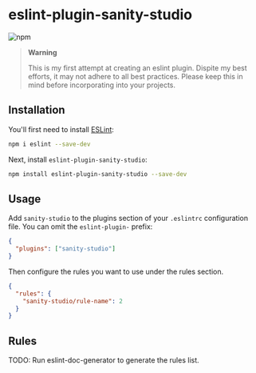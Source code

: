 # eslint-plugin-sanity-studio

![npm](https://img.shields.io/npm/v/eslint-plugin-sanity-studio?logo=npm&link=https%3A%2F%2Fwww.npmjs.com%2Fpackage%2Feslint-plugin-sanity-studio)

> **Warning**
>
> This is my first attempt at creating an eslint plugin.
> Dispite my best efforts, it may not adhere to all best practices.
> Please keep this in mind before incorporating into your projects.

## Installation

You'll first need to install [ESLint](https://eslint.org/):

```sh
npm i eslint --save-dev
```

Next, install `eslint-plugin-sanity-studio`:

```sh
npm install eslint-plugin-sanity-studio --save-dev
```

## Usage

Add `sanity-studio` to the plugins section of your `.eslintrc` configuration file. You can omit the `eslint-plugin-` prefix:

```json
{
  "plugins": ["sanity-studio"]
}
```

Then configure the rules you want to use under the rules section.

```json
{
  "rules": {
    "sanity-studio/rule-name": 2
  }
}
```

## Rules

<!-- begin auto-generated rules list -->

TODO: Run eslint-doc-generator to generate the rules list.

<!-- end auto-generated rules list -->
